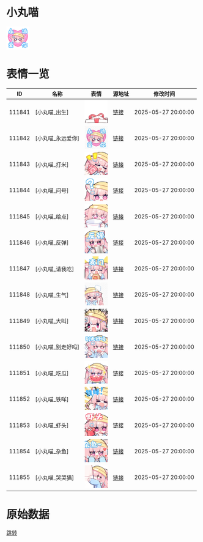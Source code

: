 # 小丸喵

<img src="./cover.png" height="60" alt="cover" />

# 表情一览

|ID|名称|表情|源地址|修改时间|
|----|----|----|----|----|
|111841|[小丸喵_出生]|<img src="./pic/111841_%5B小丸喵_出生%5D.gif" height="60" alt="出生"/>|[链接](https://i0.hdslb.com/bfs/garb/e202bc927a22d76ae0dc78f72ba0fadacdbed86f.gif)|2025-05-27 20:00:00|
|111842|[小丸喵_永远爱你]|<img src="./pic/111842_%5B小丸喵_永远爱你%5D.gif" height="60" alt="永远爱你"/>|[链接](https://i0.hdslb.com/bfs/garb/228fed723815e1ecec6a3aad4d66068a7924d8ad.gif)|2025-05-27 20:00:00|
|111843|[小丸喵_打米]|<img src="./pic/111843_%5B小丸喵_打米%5D.gif" height="60" alt="打米"/>|[链接](https://i0.hdslb.com/bfs/garb/52acf22d82b3c27f3f51237e16a6dd0371ae4647.gif)|2025-05-27 20:00:00|
|111844|[小丸喵_问号]|<img src="./pic/111844_%5B小丸喵_问号%5D.gif" height="60" alt="问号"/>|[链接](https://i0.hdslb.com/bfs/garb/1a0d30e3c42a7e6003edcd41778fb5e09cee0c7c.gif)|2025-05-27 20:00:00|
|111845|[小丸喵_给点]|<img src="./pic/111845_%5B小丸喵_给点%5D.gif" height="60" alt="给点"/>|[链接](https://i0.hdslb.com/bfs/garb/0ee896038b59b87ab5159fb9280903a4450285dc.gif)|2025-05-27 20:00:00|
|111846|[小丸喵_反弹]|<img src="./pic/111846_%5B小丸喵_反弹%5D.gif" height="60" alt="反弹"/>|[链接](https://i0.hdslb.com/bfs/garb/24a7d2f8aaf7c6b15ce45a599e59bb9e5d81b1a4.gif)|2025-05-27 20:00:00|
|111847|[小丸喵_请我吃]|<img src="./pic/111847_%5B小丸喵_请我吃%5D.gif" height="60" alt="请我吃"/>|[链接](https://i0.hdslb.com/bfs/garb/1fda942bab58f49bcd88397b76677184f4764149.gif)|2025-05-27 20:00:00|
|111848|[小丸喵_生气]|<img src="./pic/111848_%5B小丸喵_生气%5D.gif" height="60" alt="生气"/>|[链接](https://i0.hdslb.com/bfs/garb/b6c459ef9827fa06e7076edd5c86c6920f37fb99.gif)|2025-05-27 20:00:00|
|111849|[小丸喵_大叫]|<img src="./pic/111849_%5B小丸喵_大叫%5D.gif" height="60" alt="大叫"/>|[链接](https://i0.hdslb.com/bfs/garb/53b31835d829106e901ea3ae585d1bb0c471c1da.gif)|2025-05-27 20:00:00|
|111850|[小丸喵_别走好吗]|<img src="./pic/111850_%5B小丸喵_别走好吗%5D.gif" height="60" alt="别走好吗"/>|[链接](https://i0.hdslb.com/bfs/garb/121eaf82550b4360f2575f9ca44bbae4b53bec18.gif)|2025-05-27 20:00:00|
|111851|[小丸喵_吃瓜]|<img src="./pic/111851_%5B小丸喵_吃瓜%5D.gif" height="60" alt="吃瓜"/>|[链接](https://i0.hdslb.com/bfs/garb/f875c75e987aa8f293f49517f267b14497baa19f.gif)|2025-05-27 20:00:00|
|111852|[小丸喵_铁咩]|<img src="./pic/111852_%5B小丸喵_铁咩%5D.gif" height="60" alt="铁咩"/>|[链接](https://i0.hdslb.com/bfs/garb/93a9688e213c4a2325638ff1adbb1b36c3ce4879.gif)|2025-05-27 20:00:00|
|111853|[小丸喵_虾头]|<img src="./pic/111853_%5B小丸喵_虾头%5D.gif" height="60" alt="虾头"/>|[链接](https://i0.hdslb.com/bfs/garb/fe5f6acbe00f906136e76bda58e0c2c9ae16661d.gif)|2025-05-27 20:00:00|
|111854|[小丸喵_杂鱼]|<img src="./pic/111854_%5B小丸喵_杂鱼%5D.gif" height="60" alt="杂鱼"/>|[链接](https://i0.hdslb.com/bfs/garb/f5982cb4788260d17c26eba0f3ce51fa09c42ef3.gif)|2025-05-27 20:00:00|
|111855|[小丸喵_哭哭猫]|<img src="./pic/111855_%5B小丸喵_哭哭猫%5D.gif" height="60" alt="哭哭猫"/>|[链接](https://i0.hdslb.com/bfs/garb/6b0a28dc2a2d8780b8fe2d9ba3d88433429a75ec.gif)|2025-05-27 20:00:00|

# 原始数据

[跳转](./raw.json)

